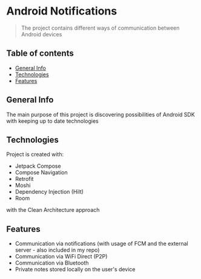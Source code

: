 # Android Notifications
> The project contains different ways of communication between Android devices

## Table of contents
* [General Info](#general-info)
* [Technologies](#technologies)
* [Features](#features)

## General Info
The main purpose of this project is discovering possibilities of Android SDK with keeping up to date technologies

## Technologies
Project is created with:
* Jetpack Compose
* Compose Navigation
* Retrofit
* Moshi
* Dependency Injection (Hilt)
* Room

with the Clean Architecture approach

## Features
* Communication via notifications (with usage of FCM and the external server - also included in my repo)
* Communication via WiFi Direct (P2P)
* Communication via Bluetooth
* Private notes stored locally on the user's device